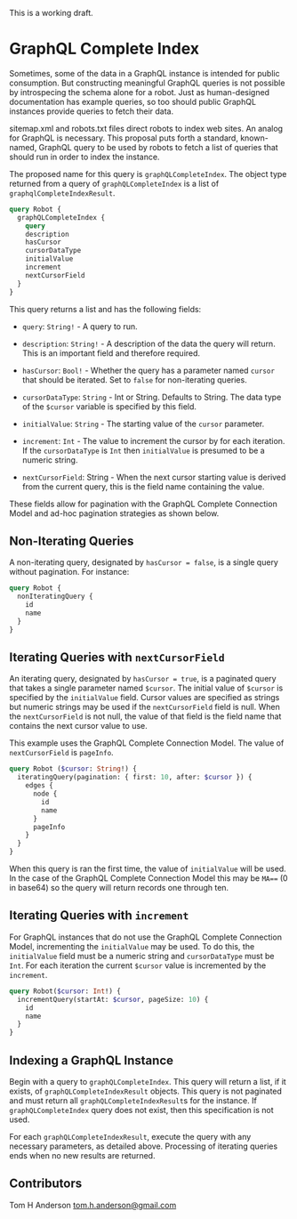 This is a working draft.  


GraphQL Complete Index
======================


Sometimes, some of the data in a GraphQL instance is intended for public consumption.  But constructing meaningful GraphQL queries is not possible by introspecing the schema alone for a robot.  Just as human-designed documentation has example queries, so too should public GraphQL instances provide queries to fetch their data.

sitemap.xml and robots.txt files direct robots to index web sites.  An analog for GraphQL is necessary.  This proposal puts forth a standard, known-named, GraphQL query to be used by robots to fetch a list of queries that should run in order to index the instance.

The proposed name for this query is `graphQLCompleteIndex`.  The object type returned from a query of `graphQLCompleteIndex` is a list of `graphqlCompleteIndexResult`. 

```graphql
query Robot {
  graphQLCompleteIndex {
    query
    description
    hasCursor
    cursorDataType
    initialValue
    increment
    nextCursorField
  }
}
```

This query returns a list and has the following fields:

* `query`: `String!` - A query to run.

* `description`: `String!` - A description of the data the query will return.  This is an important field and therefore required.  

* `hasCursor`: `Bool!` - Whether the query has a parameter named `cursor` that should be iterated.  Set to `false` for non-iterating queries.

* `cursorDataType`: `String` - Int or String.  Defaults to String.  The data type of the `$cursor` variable is specified by this field.
  
* `initialValue`: `String` - The starting value of the `cursor` parameter.  
  
* `increment`: `Int` - The value to increment the cursor by for each iteration.  If the `cursorDataType` is `Int` then `initialValue` is presumed to be a numeric string. 
  
* `nextCursorField`: String - When the next cursor starting value is derived from the current query, this is the field name containing the value.
  
These fields allow for pagination with the GraphQL Complete Connection Model and ad-hoc pagination strategies as shown below.


Non-Iterating Queries
---------------------

A non-iterating query, designated by `hasCursor = false`, is a single query without pagination.  For instance:

```graphql
query Robot {
  nonIteratingQuery {
    id
    name
  }
}
```


Iterating Queries with `nextCursorField`
----------------------------------------

An iterating query, designated by `hasCursor = true`, is a paginated query that takes a single parameter named `$cursor`.  The initial value of `$cursor` is specified by the `initialValue` field.  Cursor values are specified as strings but numeric strings may be used if the `nextCursorField` field is null.  When the `nextCursorField` is not null, the value of that field is the field name that contains the next cursor value to use.

This example uses the GraphQL Complete Connection Model.  The value of `nextCursorField` is `pageInfo`.

```graphql
query Robot ($cursor: String!) {
  iteratingQuery(pagination: { first: 10, after: $cursor }) {
    edges {
      node {
        id
        name
      }
      pageInfo
    }
  }
}
```

When this query is ran the first time, the value of `initialValue` will be used.  In the case of the GraphQL Complete Connection Model this may be `MA==` (0 in base64) so the query will return records one through ten.  


Iterating Queries with `increment`
----------------------------------

For GraphQL instances that do not use the GraphQL Complete Connection Model, incrementing the `initialValue` may be used.  To do this, the `initialValue` field must be a numeric string and `cursorDataType` must be `Int`.  For each iteration the current `$cursor` value is incremented by the `increment`.

```graphql
query Robot($cursor: Int!) {
  incrementQuery(startAt: $cursor, pageSize: 10) {
    id
    name
  }
}
```


Indexing a GraphQL Instance
---------------------------

Begin with a query to `graphQLCompleteIndex`.  This query will return a list, if it exists, of `graphQLCompleteIndexResult` objects.  This query is not paginated and must return all `graphQLCompleteIndexResult`s for the instance.  If `graphQLCompleteIndex` query does not exist, then this specification is not used.

For each `graphQLCompleteIndexResult`, execute the query with any necessary parameters, as detailed above.  Processing of iterating queries ends when no new results are returned.


Contributors
------------

Tom H Anderson <tom.h.anderson@gmail.com>



